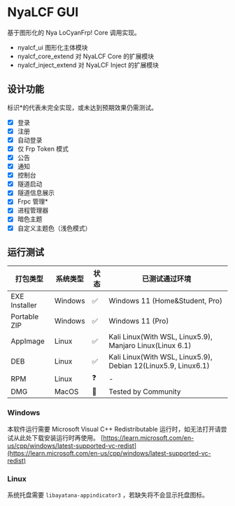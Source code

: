 # NyaLCF GUI

基于图形化的 Nya LoCyanFrp! Core 调用实现。

- nyalcf_ui 图形化主体模块
- nyalcf_core_extend 对 NyaLCF Core 的扩展模块
- nyalcf_inject_extend 对 NyaLCF Inject 的扩展模块

## 设计功能

标识\*的代表未完全实现，或未达到预期效果仍需测试。

- [x] 登录
- [x] 注册
- [x] 自动登录
- [x] 仅 Frp Token 模式
- [x] 公告
- [x] 通知
- [x] 控制台
- [x] 隧道启动
- [x] 隧道信息展示
- [x] Frpc 管理\*
- [x] 进程管理器
- [x] 暗色主题
- [x] 自定义主题色（浅色模式）

## 运行测试

| 打包类型          | 系统类型    | 状态 | 已测试通过环境                                                       |
|---------------|---------|----|---------------------------------------------------------------|
| EXE Installer | Windows | ✅  | Windows 11 (Home&Student, Pro)                                |
| Portable ZIP  | Windows | ✅  | Windows 11 (Pro)                                              |
| AppImage      | Linux   | ✅  | Kali Linux(With WSL, Linux5.9), Manjaro Linux(Linux 6.1)      |
| DEB           | Linux   | ✅  | Kali Linux(With WSL, Linux5.9), Debian 12(Linux5.9, Linux6.1) |
| RPM           | Linux   | ❓  | -                                                             |
| DMG           | MacOS   | 💠 | Tested by Community                                           |

### Windows

本软件运行需要 Microsoft Visual C++ Redistributable 运行时，如无法打开请尝试从此处下载安装运行时再使用。
[https://learn.microsoft.com/en-us/cpp/windows/latest-supported-vc-redist](https://learn.microsoft.com/en-us/cpp/windows/latest-supported-vc-redist)

### Linux

系统托盘需要 `libayatana-appindicator3` ，若缺失将不会显示托盘图标。
